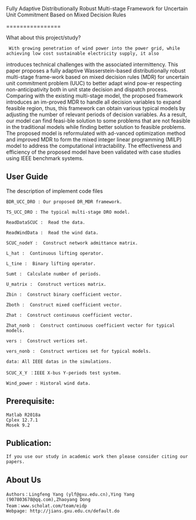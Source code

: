 ﻿Fully Adaptive Distributionally Robust Multi-stage Framework for Uncertain Unit Commitment Based on Mixed Decision Rules

================

What about this project/study?

      
     With growing penetration of wind power into the power grid, while achieving low cost sustainable electricity supply, it also 
introduces technical challenges with the associated intermittency. This paper proposes a fully adaptive Wasserstein-based 
distributionally robust multi-stage frame-work based on mixed decision rules (MDR) for uncertain unit commitment problem (UUC) to 
better adapt wind pow-er respecting non-anticipativity both in unit state decision and dispatch process. Comparing with the existing 
multi-stage model, the proposed framework introduces an im-proved MDR to handle all decision variables to expand feasible region, thus,
this framework can obtain various typical models by adjusting the number of relevant periods of decision variables. As a result, our 
model can find feasi-ble solution to some problems that are not feasible in the traditional models while finding better solution to
feasible problems. The proposed model is reformulated with ad-vanced optimization method and improved MDR to form the mixed integer 
linear programming (MILP) model to address the computational intractability. The effectiveness and efficiency of the proposed model
have been validated with case studies using IEEE benchmark systems.


User Guide
-----------

The description of implement code files 

    BDR_UCC_DRO : Our proposed DR_MDR framework.  
    
    TS_UCC_DRO : The typical multi-stage DRO model.
   
    ReadDataSCUC :  Read the data.
    
    ReadWindData :  Read the wind data.
    
    SCUC_nodeY :  Construct network admittance matrix.
    
    L_hat :  Continuous lifting operator.
    
    L_tine :  Binary lifting operator.
    
    Sumt :  Calculate number of periods.
    
    U_matrix :  Construct vertices matrix.
    
    Zbin :  Construct binary coefficient vector.
    
    Zboth :  Construct mixed coefficient vector.
    
    Zhat :  Construct continuous coefficient vector.
    
    Zhat_nonb :  Construct continuous coefficient vector for typical models.
    
    vers :  Construct vertices set.
    
    vers_nonb :  Construct vertices set for typical models.
    
    data: All IEEE datas in the simulations.
    
    SCUC_X_Y ：IEEE X-bus Y-periods test system.
    
    Wind_power : Historal wind data.



Prerequisite:
-----------

    Matlab R2018a
    Cplex 12.7.1
    Mosek 9.2




Publication:
-----------
    If you use our study in academic work then please consider citing our papers.




About Us 
-----------
    Authors：Lingfeng Yang (ylf@gxu.edu.cn),Ying Yang (907803678@qq.com),Zhaoyang Dong
    Team：www.scholat.com/team/eidp
    Webpage: http://jians.gxu.edu.cn/default.do
